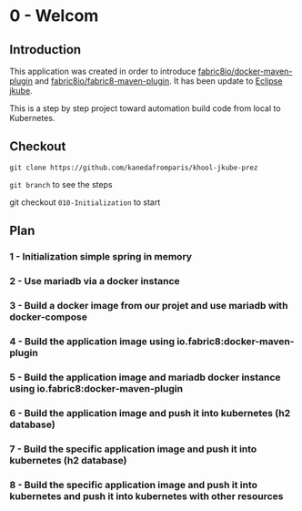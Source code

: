 # 0 - Welcom

## Introduction

This application was created in order to introduce [fabric8io/docker-maven-plugin](https://dmp.fabric8.io/) and [fabric8io/fabric8-maven-plugin](http://maven.fabric8.io/). It has been update to [Eclipse jkube](https://www.eclipse.org/jkube/docs/kubernetes-maven-plugin).

This is a step by step project toward automation build code from local to Kubernetes.

## Checkout

`git clone https://github.com/kanedafromparis/khool-jkube-prez`

`git branch` to see the steps

git checkout `010-Initialization` to start

## Plan

### 1 - Initialization simple spring in memory

### 2 - Use mariadb via a docker instance

### 3 - Build a docker image from our projet and use mariadb with docker-compose

### 4 - Build the application image using io.fabric8:docker-maven-plugin

### 5 - Build the application image and mariadb docker instance using io.fabric8:docker-maven-plugin

### 6 - Build the application image and push it into kubernetes (h2 database)

### 7 - Build the specific application image and push it into kubernetes (h2 database)

### 8 - Build the specific application image and push it into kubernetes and push it into kubernetes with other resources
